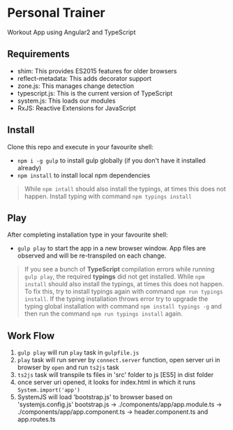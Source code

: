 # Personal Trainer

Workout App using Angular2 and TypeScript

## Requirements

- shim: This provides ES2015 features for older browsers
- reflect-metadata: This adds decorator support
- zone.js: This manages change detection
- typescript.js: This is the current version of TypeScript
- system.js: This loads our modules
- RxJS: Reactive Extensions for JavaScript

## Install

Clone this repo and execute in your favourite shell:

* `npm i -g gulp` to install gulp globally (if you don't have it installed already)
* `npm install` to install local npm dependencies

> While `npm intall` should also install the typings, at times this does not happen. Install typing with command `npm typings install`
## Play

After completing installation type in your favourite shell:

* `gulp play` to start the app in a new browser window. App files are observed and will be re-transpiled on each change.

> If you see a bunch of **TypeScript** compilation errors while running `gulp play`, the required **typings** did not get installed.  While `npm install` should also install the typings, at times this does not happen. 
> To fix this, try to install typings again with command `npm run typings install`. 
> If the typing installation throws error try to upgrade the typing global installation with command `npm install typings -g` and then run the command `npm run typings install` again.


## Work Flow

1. `gulp play` will run `play` task in `gulpfile.js`
2. `play` task will run server by `connect.server` function, open server uri in browser by `open` and run `ts2js` task
3. `ts2js` task will transpile ts files in 'src' folder to js [ES5] in dist folder
4. once server uri opened, it looks for index.html in which it runs `System.import('app')`
5. SystemJS will load 'bootstrap.js' to browser based on 'systemjs.config.js'
bootstrap.js -> ./components/app/app.module.ts -> ./components/app/app.component.ts -> header.component.ts and app.routes.ts